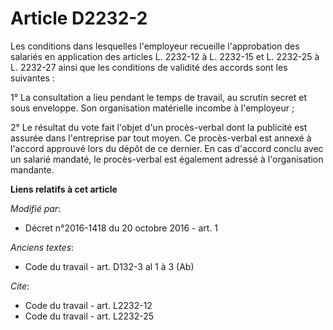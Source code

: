 # Article D2232-2

Les conditions dans lesquelles l'employeur recueille l'approbation des salariés en application des articles L. 2232-12 à L.
2232-15 et L. 2232-25 à L. 2232-27 ainsi que les conditions de validité des accords sont les suivantes : 

1° La consultation a lieu pendant le temps de travail, au scrutin secret et sous enveloppe. Son organisation matérielle
incombe à l'employeur ; 

2° Le résultat du vote fait l'objet d'un procès-verbal dont la publicité est assurée dans l'entreprise    par tout moyen. Ce
procès-verbal est annexé à l'accord approuvé lors du dépôt de ce dernier. En cas d'accord conclu avec un salarié mandaté, le
procès-verbal est également adressé à l'organisation mandante.

**Liens relatifs à cet article**

_Modifié par_:

  - Décret n°2016-1418 du 20 octobre 2016 - art. 1

_Anciens textes_:

  - Code du travail - art. D132-3 al 1 à 3 (Ab)

_Cite_:

  - Code du travail - art. L2232-12
  - Code du travail - art. L2232-25
